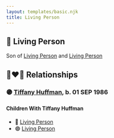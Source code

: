 ```yaml
---
layout: templates/basic.njk
title: Living Person
---
```

## 🔵 Living Person

Son of [Living Person](/people/1/11913320) and [Living Person](/people/4/44129601)

## 👩‍❤️‍👨 Relationships

### 🟣 [Tiffany Huffman](/people/9/955202), b. 01 SEP 1986

#### Children With Tiffany Huffman
* 🔵 [Living Person](/people/2/21833280)
* 🟣 [Living Person](/people/4/42999695)